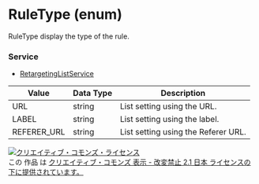 # RuleType (enum)
RuleType display the type of the rule.
### Service
+ [RetargetingListService](../services/RetargetingListService.md)

| Value | Data Type | Description | 
|---|---|---|
| URL| string| List setting using the URL. |
| LABEL| string| List setting using the label. |
| REFERER_URL| string| List setting using the Referer URL. |
<a rel="license" href="http://creativecommons.org/licenses/by-nd/2.1/jp/"><img alt="クリエイティブ・コモンズ・ライセンス" style="border-width:0" src="https://i.creativecommons.org/l/by-nd/2.1/jp/88x31.png" /></a><br />この 作品 は <a rel="license" href="http://creativecommons.org/licenses/by-nd/2.1/jp/">クリエイティブ・コモンズ 表示 - 改変禁止 2.1 日本 ライセンスの下に提供されています。</a>

